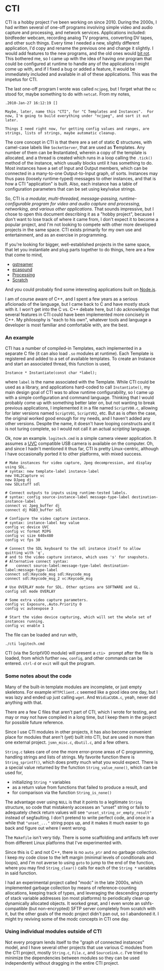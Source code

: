 CTI
===

CTI is a hobby project I've been working on since 2010. During the 2000s, I had written several of one-off programs involving simple video and audio capture and processing, and network services. Applications included: birdfeeder webcam, recording analog TV programs, converting DV tapes, and other such things. Every time I needed a new, slightly different application, I'd copy and rename the previous one and change it slightly. I would add features to the new programs, and the old ones would [bit rot](https://en.wikipedia.org/wiki/Software_rot). This bothered me, so I came up with the idea of having *one* program that could be configured at runtime to handle any of the applications I might come up with, and if I fixed a bug or added a feature, it would be immediately included and available in all of these applications. This was the impetus for CTI.

The last one-off program I wrote was called `ncjpeg`, but I forget what the `nc` stood for, maybe something to do with `netcat`. From my notes,

	.2010-Jan-27 16:12:19 []

	Maybe, later, name this "CTI", for "C Templates and Instances".  For
	now, I'm going to build everything under "ncjpeg", and sort it out
	later.

	Things I need right now, for getting config values and ranges, are
	strings, lists of strings, maybe automatic cleanup.

The core concept in CTI is that there are a set of static **C** structures, with camel-case labels like `SocketServer`, that are used as **T**emplates. Any number of them can be **I**nstantiated, wherein a copy of the template is allocated, and a thread is created which runs in a loop calling the `.tick()` method of the instance, which usually blocks until it has something to do. Most instances have a set of Input and Output members, which can be connected in a many-to-one Output-to-Input graph, of sorts. Instances may thus pass (loosely runtime-typed) messages to other instances, and that is how a CTI "application" is built. Also, each instance has a table of configuration parameters that can be set using key/value strings.

So, CTI is *a modular, multi-threaded, message-passing, runtime-configurable program for video and audio capture and processing, networking, and various other applications*. That sounds impressive, but I chose to open this document describing it as a "hobby project", because I don't want to lose track of where it came from, I don't expect it to become a popular project, and I'm not looking to compete with other more developed projects in the same space. CTI exists primarily for my own use and entertainment, and as an exercise in programming.

If you're looking for bigger, well-established projects in the same space, that let you instantiate and plug parts together to do things, here are a few that come to mind,

* [gstreamer](https://gstreamer.freedesktop.org/)
* [ecasound](http://eca.cx/ecasound/index.php)
* [Processing](https://processing.org/)
* [Scratch](https://scratch.mit.edu/)

And you could probably find some interesting applications built on [Node.js](https://nodejs.org/).

I am of course aware of C++, and I spent a few years as a serious aficionado of the language, but I came back to C and have mostly stuck with it. I won't get into the C vs. C++ debate here, but I do acknowledge that several features in CTI could have been implemented more concisely in C++. My philosophy is "each to his own", whatever tools and language a developer is most familiar and comfortable with, are the best.

### An example

CTI has a number of compiled-in Templates, each implemented in a separate C file (it can also load `.so` modules at runtime). Each Template is registered and added to a set of available templates. To create an Instance and start an associated thread, this function is used,

    Instance * Instantiate(const char *label);

where `label` is the name associated with the Template. While CTI could be used as a library, and applications hard-coded to call `Instantiate()`, my main design goal of CTI was to allow runtime configurability, so I came up with a simple configuration and command language. Thinking that I would probably come up with something better later on, but not wanting to break previous applications, I implemented it in a file named `ScriptV00.c`, allowing for later versions named `ScriptV01`, `ScriptV02`, etc. But as is often the case, the original worked good enough for my needs, and I haven't added any other versions. Despite the name, it doesn't have looping constructs and it is not turing complete, so I would not call it an actual *scripting* language.

Ok, now an example. `logitech.cmd` is a simple camera viewer application. It assumes a [UVC](https://en.wikipedia.org/wiki/USB_video_device_class) compatible USB camera is available on the computer. Oh, and since I hadn't mentioned it thus far, CTI is pretty Linux-centric, although I have occasionally ported it to other platforms, with mixed success.

    # Make instances for video capture, Jpeg decompression, and display using SDL.
    # syntax: new template-label instance-label
    new V4L2Capture vc
    new DJpeg dj
    new SDLstuff sdl

    # Connect outputs to inputs using runtime-tested labels.
    # syntax: config source-instance-label message-type-label destination-instance-label
    connect vc Jpeg_buffer dj
    connect dj RGB3_buffer sdl

    # Configure the video capture instance.
    # syntax: instance-label key value
    config vc device UVC
    config vc format MJPG
    config vc size 640x480
    config vc fps 30

    # Connect the SDL keyboard to the sdl instance itself to allow quitting with 'q',
    # and to the video capture instance, which uses 's' for snapshots.
    # Alternative connect syntax:
    #    connect source-label:message-type-label destination-label:message-type-label
    connect sdl:Keycode_msg sdl:Keycode_msg
    connect sdl:Keycode_msg_2 vc:Keycode_msg

    # Use OVERLAY mode for SDL. Other options are SOFTWARE and GL.
    config sdl mode OVERLAY

    # Some extra video capture parameters.
    config vc Exposure,.Auto.Priority 0
    config vc autoexpose 3

    # Start the video device capturing, which will set the whole set of instances running.
    config vc enable 1

The file can be loaded and run with,

    ./cti logitech.cmd

CTI (via the ScriptV00 module) will present a `cti> ` prompt after the file is loaded, from which further `new`, `config`, and other commands can be entered. `ctrl-d` or `exit` will quit the program.

### Some notes about the code

Many of the built-in template modules are incomplete, or just empty skeletons. For example `HTTPClient.c` seemed like a good idea one day, but I was lazy and ended up just calling `wget`. And `NVidiaCUDA.c`, yeah, never did anything with that.

There are a few C files that aren't part of CTI, which I wrote for testing, and may or may not have compiled in a long time, but I keep them in the project for possible future reference.

Since I use CTI modules in other projects, it has also become convenient place for modules that aren't (yet) built into CTI, but are used in more than one external project. `jsmn_misc.c`, `dbutil.c`, and a few others.

`String.c` takes care of one the more error-prone areas of C programming, handling strings and lists of strings. My favorite function there is `String_sprintf()`, which does pretty much what you would expect. There is a special value returned by the function `String_value_none()`, which can be used for,

 * initializing `String *` variables
 * as a return value from functions that failed to produce a result, and
 * for comparison via the function `String_is_none()`

The advantage over using `NULL` is that it points to a legitimate `String` structure, so code that mistakenly accesses an "unset" string or fails to adequately check return values will see `"unset_string_or_empty_result"` instead of segfaulting. I don't pretend to write perfect code, and once in a while that `"unset_..."` string pops up, and it makes it much easier to go back and figure out where I went wrong.

The `Makefile` isn't very tidy. There is some scaffolding and artifacts left over from different Linux platforms that I've experimented with.

Since this is C and not C++, there is no `auto_ptr` and no garbage collection. I keep my code close to the left margin (minimal levels of conditionals and loops), and I'm not averse to using `goto` to jump to the end of the function, where you may find `String_clear()` calls for each of the `String *` variables in said function.

I had an experimental project called "modc" in the late 2000s, which implemented garbage collection by means of reference-counting allocations, keeping track of types, and leveraging the descending property of stack variable addresses (on most platforms) to periodically clean up dynamically allocated objects. It worked great, and I even wrote an sshfs-compatible (but non-encrypted) SFTP server completely from scratch with it, but the other goals of the modc project didn't pan out, so I abandoned it. I might try reviving some of the modc concepts in CTI one day.

### Using individual modules outside of CTI

Not every program lends itself to the "graph of connected instances" model, and I have several other projects that use various C modules from the CTI project, mostly `String.c`, `File.c`, and `SourceSink.c`. I've tried to minimize the dependencies between modules so they can be used independently without dragging in the entire CTI project.

